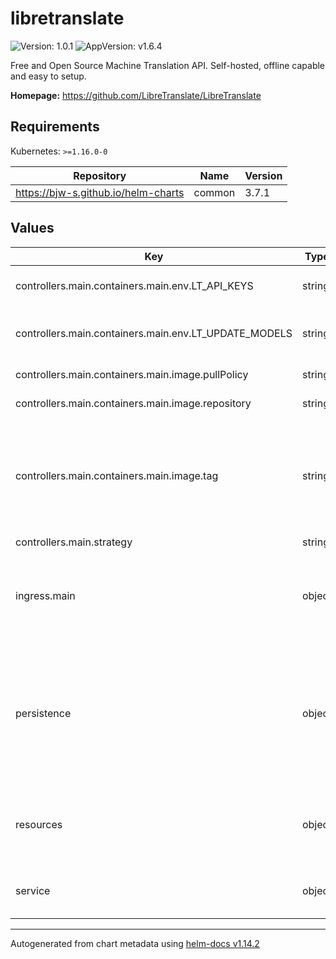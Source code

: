 # libretranslate

![Version: 1.0.1](https://img.shields.io/badge/Version-1.0.1-informational?style=flat-square) ![AppVersion: v1.6.4](https://img.shields.io/badge/AppVersion-v1.6.4-informational?style=flat-square)

Free and Open Source Machine Translation API. Self-hosted, offline capable and easy to setup.

**Homepage:** <https://github.com/LibreTranslate/LibreTranslate>

## Requirements

Kubernetes: `>=1.16.0-0`

| Repository | Name | Version |
|------------|------|---------|
| https://bjw-s.github.io/helm-charts | common | 3.7.1 |

## Values

| Key | Type | Default | Description |
|-----|------|---------|-------------|
| controllers.main.containers.main.env.LT_API_KEYS | string | `"1"` | Set to "1" to enable API keys. |
| controllers.main.containers.main.env.LT_UPDATE_MODELS | string | `"1"` | Set to "1" to update models on startup. |
| controllers.main.containers.main.image.pullPolicy | string | `"Always"` | image pull policy |
| controllers.main.containers.main.image.repository | string | `"libretranslate/libretranslate"` | image repository |
| controllers.main.containers.main.image.tag | string | `"v1.6.4"` | image tag Use vX.X.X-cuda for GPU support. Use latest for CPU only. |
| controllers.main.strategy | string | `"Recreate"` |  |
| ingress.main | object | `{"enabled":false,"hosts":[{"host":"chart-example.local","paths":[{"path":"/","pathType":"Prefix","service":{"identifier":"main","port":"http"}}]}],"tls":[{"hosts":["chart-example.local"],"secretName":"tls-chart-example-local"}]}` | Enable and configure ingress settings for the chart under this key. |
| persistence | object | `{"api-keys":{"accessMode":"ReadWriteOnce","annotations":{},"enabled":false,"globalMounts":[{"path":"/app/db"}],"size":"10Mi"},"cache":{"enabled":true,"globalMounts":[{"path":"/home/libretranslate/.local/cache"}],"type":"emptyDir"},"db":{"accessMode":"ReadWriteOnce","annotations":{},"enabled":false,"globalMounts":[{"path":"/home/libretranslate/.local/db"}],"size":"1Gi"},"files-translate":{"enabled":true,"globalMounts":[{"path":"/tmp/libretranslate-files-translate"}],"type":"emptyDir"},"share":{"accessMode":"ReadWriteOnce","annotations":{},"enabled":true,"globalMounts":[{"path":"/home/libretranslate/.local/share"}],"size":"20Gi"}}` | Configure persistence settings for the chart under this key. |
| resources | object | `{}` | Configures resource requests and limits for the chart. |
| service | object | `{"main":{"controller":"main","ports":{"http":{"port":80,"protocol":"TCP","targetPort":5000}}}}` | Configures service settings for the chart. |

----------------------------------------------
Autogenerated from chart metadata using [helm-docs v1.14.2](https://github.com/norwoodj/helm-docs/releases/v1.14.2)
